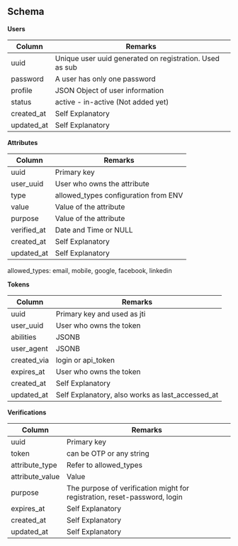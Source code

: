 ## Schema

**Users**

| Column | Remarks |
|--------|---------|
| uuid | Unique user uuid generated on registration. Used as sub |
| password | A user has only one password |
| profile | JSON Object of user information |
| status | active - in-active (Not added yet) |
| created_at | Self Explanatory |
| updated_at | Self Explanatory |

**Attributes**

| Column | Remarks |
|--------|---------|
| uuid | Primary key |
| user_uuid | User who owns the attribute |
| type | allowed_types configuration from ENV |
| value | Value of the attribute |
| purpose | Value of the attribute |
| verified_at | Date and Time or NULL |
| created_at | Self Explanatory |
| updated_at | Self Explanatory |

allowed_types: email, mobile, google, facebook, linkedin

**Tokens**

| Column | Remarks |
|--------|---------|
| uuid | Primary key and used as jti |
| user_uuid | User who owns the token |
| abilities | JSONB |
| user_agent | JSONB |
| created_via | login or api_token |
| expires_at | User who owns the token |
| created_at | Self Explanatory |
| updated_at | Self Explanatory, also works as last_accessed_at |

**Verifications**

| Column | Remarks |
|--------|---------|
| uuid | Primary key |
| token | can be OTP or any string |
| attribute_type | Refer to allowed_types |
| attribute_value | Value |
| purpose | The purpose of verification might for registration, reset-password, login |
| expires_at | Self Explanatory |
| created_at | Self Explanatory |
| updated_at | Self Explanatory |